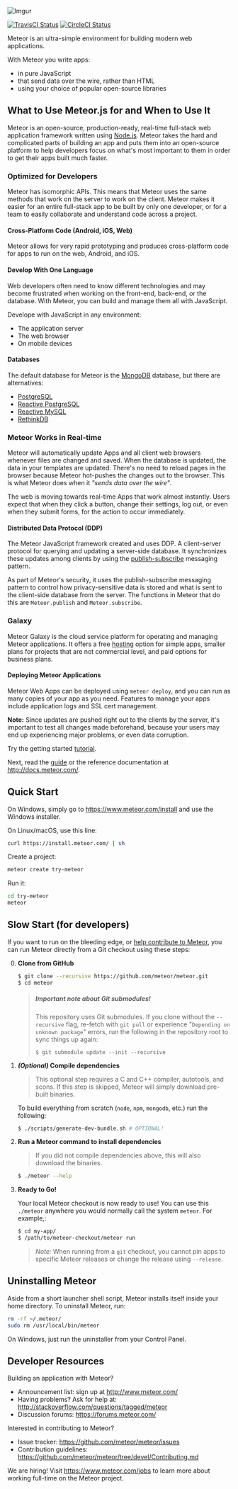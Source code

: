 ![Imgur](http://i.imgur.com/XwTwNPJ.png)

[![TravisCI Status](https://travis-ci.org/meteor/meteor.svg?branch=devel)](https://travis-ci.org/meteor/meteor)
[![CircleCI Status](https://circleci.com/gh/meteor/meteor/tree/devel.svg?style=shield&circle-token=c2d3c041506bd493ef3795ffa4448684cfce97b8)](https://circleci.com/gh/meteor/meteor/tree/devel)

Meteor is an ultra-simple environment for building modern web
applications.

With Meteor you write apps:

* in pure JavaScript
* that send data over the wire, rather than HTML
* using your choice of popular open-source libraries

## What to Use Meteor.js for and When to Use It

Meteor is an open-source, production-ready, real-time full-stack web application framework written using [Node.js](https://github.com/nodejs/node). Meteor takes the hard and complicated parts of building an app and puts them into an open-source platform to help developers focus on what's most important to them in order to get their apps built much faster.  

### Optimized for Developers  

Meteor has isomorphic APIs. This means that Meteor uses the same methods that work on the server to work on the client. Meteor makes it easier for an entire full-stack app to be built by only one developer, or for a team to easily collaborate and understand code across a project.

#### Cross-Platform Code (Android, iOS, Web) 

Meteor allows for very rapid prototyping and produces cross-platform code for apps to run on the web, Android, and iOS. 

#### Develop With One Language

Web developers often need to know different technologies and may become frustrated when working on the front-end, back-end, or the database. With Meteor, you can build and manage them all with JavaScript. 

Develope with JavaScript in any environment: 

- The application server
- The web browser
- On mobile devices

#### Databases

The default database for Meteor is the [MongoDB](https://github.com/mongodb/mongo) database, but there are alternatives:

- [PostgreSQL](https://github.com/Richie765/meteor-pg)  
- [Reactive PostgreSQL](https://github.com/numtel/meteor-pg)  
- [Reactive MySQL](https://github.com/numtel/meteor-mysql) 
- [RethinkDB](https://github.com/Slava/meteor-rethinkdb)  


### Meteor Works in Real-time

Meteor will automatically update Apps and all client web browsers whenever files are changed and saved. When the database is updated, the data in your templates are updated. There's no need to reload pages in the browser because Meteor hot-pushes the changes out to the browser. This is what Meteor does when it *"sends data over the wire"*.

The web is moving towards real-time Apps that work almost instantly. Users expect that when they click a button, change their settings, log out, or even when they submit forms, for the action to occur immediately. 

#### Distributed Data Protocol (DDP)

The Meteor JavaScript framework created and uses DDP. A client-server protocol for querying and updating a server-side database. It synchronizes these updates among clients by using the [publish-subscribe](https://www.meteor.com/tutorials/blaze/publish-and-subscribe) messaging pattern. 

As part of Meteor's security, it uses the publish-subscribe messaging pattern to control how privacy-sensitive data is stored and what is sent to the client-side database from the server. The functions in Meteor that do this are <code>Meteor.publish</code> and <code>Meteor.subscribe</code>.   

### Galaxy

Meteor Galaxy is the cloud service platform for operating and managing Meteor applications. It offers a free [hosting](https://www.meteor.com/galaxy/signup) option for simple apps, smaller plans for projects that are not commercial level, and paid options for business plans.   

#### Deploying Meteor Applications

Meteor Web Apps can be deployed using <code>meteor deploy</code>, and you can run as many copies of your app as you need. Features to manage your apps include application logs and SSL cert management. 

**Note:** Since updates are pushed right out to the clients by the server, it's important to test all changes made beforehand, because your users may end up experiencing major problems, or even data corruption.

Try the getting started [tutorial](https://www.meteor.com/try).

Next, read the [guide](http://guide.meteor.com) or the reference documentation at http://docs.meteor.com/.

## Quick Start

On Windows, simply go to https://www.meteor.com/install and use the Windows installer.

On Linux/macOS, use this line:

```bash
curl https://install.meteor.com/ | sh
```

Create a project:

```bash
meteor create try-meteor
```

Run it:

```bash
cd try-meteor
meteor
```

## Slow Start (for developers)

If you want to run on the bleeding edge, or [help contribute to Meteor](Contributing.md), you
can run Meteor directly from a Git checkout using these steps:

0. **Clone from GitHub**

    ```sh
    $ git clone --recursive https://github.com/meteor/meteor.git
    $ cd meteor
    ```

    > ##### Important note about Git submodules!
    >
    > This repository uses Git submodules.  If you clone without the `--recursive` flag,
    > re-fetch with `git pull` or experience "`Depending on unknown package`" errors,
    > run the following in the repository root to sync things up again:
    >
    >     $ git submodule update --init --recursive

0. **_(Optional)_ Compile dependencies**

    > This optional step requires a C and C++ compiler, autotools, and scons.
    > If this step is skipped, Meteor will simply download pre-built binaries.

    To build everything from scratch (`node`, `npm`, `mongodb`, etc.) run the following:

    ```sh
    $ ./scripts/generate-dev-bundle.sh # OPTIONAL!
    ```

0. **Run a Meteor command to install dependencies**

    > If you did not compile dependencies above, this will also download the binaries.


    ```sh
    $ ./meteor --help
    ```

0. **Ready to Go!**

    Your local Meteor checkout is now ready to use!  You can use this `./meteor`
    anywhere you would normally call the system `meteor`.  For example,:

    ```sh
    $ cd my-app/
    $ /path/to/meteor-checkout/meteor run
    ```

    > _Note:_ When running from a `git` checkout, you cannot pin apps to specific
    > Meteor releases or change the release using `--release`.

## Uninstalling Meteor

Aside from a short launcher shell script, Meteor installs itself inside your
home directory. To uninstall Meteor, run:

```bash
rm -rf ~/.meteor/
sudo rm /usr/local/bin/meteor
```

On Windows, just run the uninstaller from your Control Panel.

## Developer Resources

Building an application with Meteor?

* Announcement list: sign up at http://www.meteor.com/
* Having problems? Ask for help at: http://stackoverflow.com/questions/tagged/meteor
* Discussion forums: https://forums.meteor.com/

Interested in contributing to Meteor?

* Issue tracker: https://github.com/meteor/meteor/issues
* Contribution guidelines: https://github.com/meteor/meteor/tree/devel/Contributing.md

We are hiring!  Visit https://www.meteor.com/jobs to
learn more about working full-time on the Meteor project.
